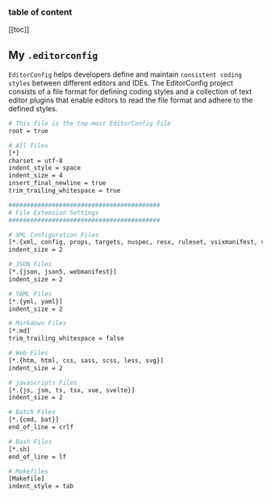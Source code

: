 <div align="center">
  <span class="iconify" data-icon="vscode-icons:file-type-editorconfig" data-inline="false" width="100"></span>
</div>

<h3>table of content</h3>

[[toc]]

## My `.editorconfig`
`EditorConfig` helps developers define and maintain `consistent coding styles` between different editors and IDEs. The EditorConfig project consists of a file format for defining coding styles and a collection of text editor plugins that enable editors to read the file format and adhere to the defined styles.

```bash
# This file is the top-most EditorConfig file
root = true

# All Files
[*]
charset = utf-8
indent_style = space
indent_size = 4
insert_final_newline = true
trim_trailing_whitespace = true

##########################################
# File Extension Settings
##########################################

# XML Configuration Files
[*.{xml, config, props, targets, nuspec, resx, ruleset, vsixmanifest, vsct}]
indent_size = 2

# JSON Files
[*.{json, json5, webmanifest}]
indent_size = 2

# YAML Files
[*.{yml, yaml}]
indent_size = 2

# Markdown Files
[*.md]
trim_trailing_whitespace = false

# Web Files
[*.{htm, html, css, sass, scss, less, svg}]
indent_size = 2

# javascripts Files
[*.{js, jsm, ts, tsx, vue, svelte}]
indent_size = 2

# Batch Files
[*.{cmd, bat}]
end_of_line = crlf

# Bash Files
[*.sh]
end_of_line = lf

# Makefiles
[Makefile]
indent_style = tab

```
